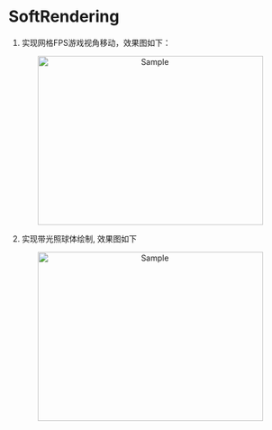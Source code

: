 # SoftRendering
1. 实现网格FPS游戏视角移动，效果图如下：

<p align="center">
	<img src="https://user-images.githubusercontent.com/37433487/77224460-cc9cf800-6ba0-11ea-9ed3-58313828bedc.gif" alt="Sample"  width="400" height="300">
</p>

2. 实现带光照球体绘制, 效果图如下

<p align="center">
	<img src="https://user-images.githubusercontent.com/37433487/77224513-5b117980-6ba1-11ea-8155-e8e3f388906e.gif" alt="Sample"  width="400" height="300">
</p>

[注]:实现功能均可复用
